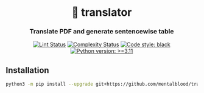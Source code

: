 <h1 align="center">📜 translator</h1>

<h3 align="center">Translate PDF and generate sentencewise table</h3>

<p align="center">
<a href="https://github.com/MentalBlood/translator/blob/master/.github/workflows/lint.yml"><img alt="Lint Status" src="https://github.com/MentalBlood/translator/actions/workflows/lint.yml/badge.svg"></a>
<a href="https://github.com/MentalBlood/translator/blob/master/.github/workflows/complexity.yml"><img alt="Complexity Status" src="https://github.com/MentalBlood/translator/actions/workflows/complexity.yml/badge.svg"></a>
<a href="https://github.com/psf/black"><img alt="Code style: black" src="https://img.shields.io/badge/code%20style-black-000000.svg"></a>
<a href="https://www.python.org/"><img alt="Python version: >=3.11" src="https://img.shields.io/badge/Python-3.11%20|%203.12-blue"></a>
</p>

## Installation

```bash
python3 -m pip install --upgrade git+https://github.com/mentalblood/translator
```
